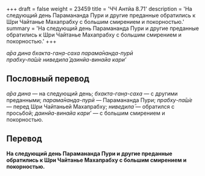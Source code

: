 +++
draft = false
weight = 23459
title = 'ЧЧ Антйа 8.71'
description = 'На следующий день Парамананда Пури и другие преданные обратились к Шри Чайтанье Махапрабху с большим смирением и покорностью.'
summary = 'На следующий день Парамананда Пури и другие преданные обратились к Шри Чайтанье Махапрабху с большим смирением и покорностью.'
+++

_а̄ра дина бхакта-ган̣а-саха парама̄нанда-пурӣ  
прабху-па̄ш́е ниведила̄ даинйа-винайа кари’_

## Пословный перевод

_а̄ра_ _дина_ — на следующий день; _бхакта_\-_ган̣а_\-_саха_ — с другими преданными; _парама̄нанда_\-_пурӣ_ — Парамананда Пури; _прабху_\-_па̄ш́е_ — перед Шри Чайтаньей Махапрабху; _ниведила̄_ — обратился с просьбой; _даинйа_\-_винайа_ _кари’_ — с большим смирением и покорностью.

## Перевод

**На следующий день Парамананда Пури и другие преданные обратились к Шри Чайтанье Махапрабху с большим смирением и покорностью.**
